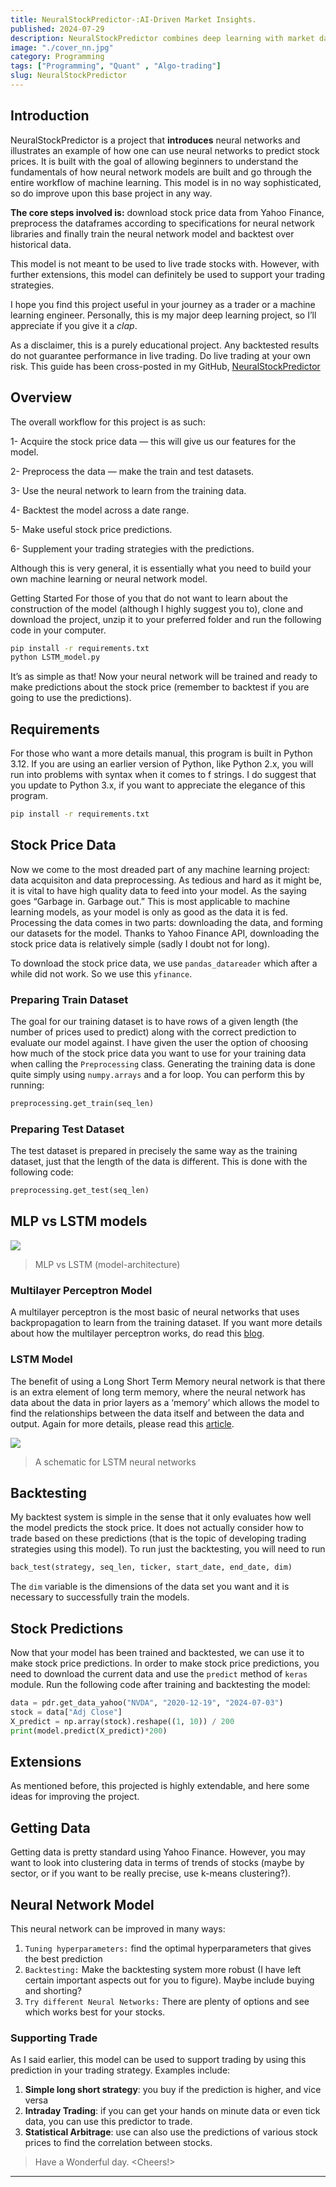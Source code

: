 ```yaml
---
title: NeuralStockPredictor-:AI-Driven Market Insights.
published: 2024-07-29 
description: NeuralStockPredictor combines deep learning with market data to deliver precise, actionable insights, transforming your investment strategies.
image: "./cover_nn.jpg"
category: Programming
tags: ["Programming", "Quant" , "Algo-trading"]
slug: NeuralStockPredictor
---
```


## Introduction

NeuralStockPredictor is a project that **introduces** neural networks and illustrates an example of how one can use neural networks to predict stock prices. It is built with the goal of allowing beginners to understand the fundamentals of how neural network models are built and go through the entire workflow of machine learning. This model is in no way sophisticated, so do improve upon this base project in any way.

**The core steps involved is:** download stock price data from Yahoo Finance, preprocess the dataframes according to specifications for neural network libraries and finally train the neural network model and backtest over historical data.

This model is not meant to be used to live trade stocks with. However, with further extensions, this model can definitely be used to support your trading strategies.

I hope you find this project useful in your journey as a trader or a machine learning engineer. Personally, this is my major deep learning project, so I’ll appreciate if you give it a *clap*.

As a disclaimer, this is a purely educational project. Any backtested results do not guarantee performance in live trading. Do live trading at your own risk. This guide has been cross-posted in my GitHub, [NeuralStockPredictor](https://github.com/Aditya-dom/NeuralStockPredictor)

## Overview

The overall workflow for this project is as such:

1- Acquire the stock price data — this will give us our features for the model.

2- Preprocess the data — make the train and test datasets.

3- Use the neural network to learn from the training data.

4- Backtest the model across a date range.

5- Make useful stock price predictions.

6- Supplement your trading strategies with the predictions.

Although this is very general, it is essentially what you need to build your own machine learning or neural network model.

Getting Started
For those of you that do not want to learn about the construction of the model (although I highly suggest you to), clone and download the project, unzip it to your preferred folder and run the following code in your computer.

```bash
pip install -r requirements.txt
python LSTM_model.py
```

It’s as simple as that! Now your neural network will be trained and ready to make predictions about the stock price (remember to backtest if you are going to use the predictions).

## Requirements
For those who want a more details manual, this program is built in Python 3.12. If you are using an earlier version of Python, like Python 2.x, you will run into problems with syntax when it comes to f strings. I do suggest that you update to Python 3.x, if you want to appreciate the elegance of this program.

```bash
pip install -r requirements.txt
```

## Stock Price Data
Now we come to the most dreaded part of any machine learning project: data acquisiton and data preprocessing. As tedious and hard as it might be, it is vital to have high quality data to feed into your model. As the saying goes “Garbage in. Garbage out.” This is most applicable to machine learning models, as your model is only as good as the data it is fed. Processing the data comes in two parts: downloading the data, and forming our datasets for the model. Thanks to Yahoo Finance API, downloading the stock price data is relatively simple (sadly I doubt not for long).

To download the stock price data, we use `pandas_datareader` which after a while did not work. So we use this `yfinance`.

### Preparing Train Dataset
The goal for our training dataset is to have rows of a given length (the number of prices used to predict) along with the correct prediction to evaluate our model against. I have given the user the option of choosing how much of the stock price data you want to use for your training data when calling the `Preprocessing` class. Generating the training data is done quite simply using `numpy.arrays` and a for loop. You can perform this by running:

```python
preprocessing.get_train(seq_len)
```
### Preparing Test Dataset
The test dataset is prepared in precisely the same way as the training dataset, just that the length of the data is different. This is done with the following code:

```python
preprocessing.get_test(seq_len)
```

## MLP vs LSTM models

![](./MLP-vs-LSTM-model-architecture.png)
> MLP vs LSTM (model-architecture)

### Multilayer Perceptron Model
A multilayer perceptron is the most basic of neural networks that uses backpropagation to learn from the training dataset. If you want more details about how the multilayer perceptron works, do read this [blog](https://arawn.live/posts/MultilayerPerceptron-intro/).

### LSTM Model
The benefit of using a Long Short Term Memory neural network is that there is an extra element of long term memory, where the neural network has data about the data in prior layers as a ‘memory’ which allows the model to find the relationships between the data itself and between the data and output. Again for more details, please read this [article](https://www.altumintelligence.com/articles/a/Time-Series-Prediction-Using-LSTM-Deep-Neural-Networks).

![](./LSTM.jpeg)
>A schematic for LSTM neural networks

## Backtesting
My backtest system is simple in the sense that it only evaluates how well the model predicts the stock price. It does not actually consider how to trade based on these predictions (that is the topic of developing trading strategies using this model). To run just the backtesting, you will need to run

```python
back_test(strategy, seq_len, ticker, start_date, end_date, dim)
```
The `dim` variable is the dimensions of the data set you want and it is necessary to successfully train the models.

## Stock Predictions
Now that your model has been trained and backtested, we can use it to make stock price predictions. In order to make stock price predictions, you need to download the current data and use the `predict` method of `keras` module. Run the following code after training and backtesting the model:

```python
data = pdr.get_data_yahoo("NVDA", "2020-12-19", "2024-07-03")
stock = data["Adj Close"]
X_predict = np.array(stock).reshape((1, 10)) / 200
print(model.predict(X_predict)*200)
```

## Extensions
As mentioned before, this projected is highly extendable, and here some ideas for improving the project.

## Getting Data
Getting data is pretty standard using Yahoo Finance. However, you may want to look into clustering data in terms of trends of stocks (maybe by sector, or if you want to be really precise, use k-means clustering?).

## Neural Network Model
This neural network can be improved in many ways:

1. `Tuning hyperparameters:` find the optimal hyperparameters that gives the best prediction
2. `Backtesting:` Make the backtesting system more robust (I have left certain important aspects out for you to figure). Maybe include buying and shorting?
3. `Try different Neural Networks:` There are plenty of options and see which works best for your stocks.

### Supporting Trade
As I said earlier, this model can be used to support trading by using this prediction in your trading strategy. Examples include:

1. **Simple long short strategy**: you buy if the prediction is higher, and vice versa
2. **Intraday Trading**: if you can get your hands on minute data or even tick data, you can use this predictor to trade.
3. **Statistical Arbitrage**: use can also use the predictions of various stock prices to find the correlation between stocks.

> Have a Wonderful day. <Cheers!>

<script src="https://giscus.app/client.js"
        data-repo="Aditya-dom/arawn.github.io"
        data-repo-id="R_kgDOLeAbmQ"
        data-category="General"
        data-category-id="DIC_kwDOLeAbmc4CeCQd"
        data-mapping="title"
        data-strict="0"
        data-reactions-enabled="1"
        data-emit-metadata="1"
        data-input-position="top"
        data-theme="dark_dimmed"
        data-lang="en"
        data-loading="lazy"
        crossorigin="anonymous"
        async>
</script>

***
